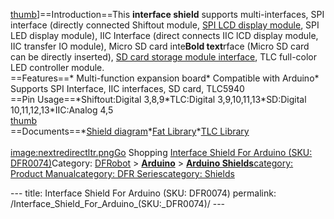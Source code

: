 <p><a href="image:Interface_Shield_For_Arduino.jpg" title="wikilink">thumb</a>]==Introduction==This <strong>interface shield</strong> supports multi-interfaces, SPI interface (directly connected Shiftout module, <a href="http://www.dfrobot.com/wiki/index.php?title=I2C/TWI_LCD1602_Module_(SKU:_DFR0063)">SPI LCD display module</a>, SPI LED display module), IIC Interface (direct connects IIC lCD display module, IIC transfer IO module), Micro SD card inte<strong>Bold text</strong>rface (Micro SD card can be directly inserted), <a href="http://www.dfrobot.com/wiki/index.php?title=SD_Module_(SKU:_DFR0071)">SD card storage module interface</a>, TLC full-color LED controller module.<br />==Features==* Multi-function expansion board* Compatible with Arduino* Supports SPI Interface, IIC interfaces, SD card, TLC5940<br />==Pin Usage==*Shiftout:Digital 3,8,9*TLC:Digital 3,9,10,11,13*SD:Digital 10,11,12,13*IIC:Analog 4,5<br /><a href="image:DFR0074_Pinout.png" title="wikilink">thumb</a><br />==Documents==*<a href="http://www.shieldlist.org/dfrobot/interface">Shield diagram</a>*<a href="http://www.dfrobot.com/image/data/DFR0074/FAT.rar">Fat Library</a>*<a href="http://www.dfrobot.com/image/data/DFR0074/Tlc5940.zip">TLC Library</a><br /><br /><a href="image:nextredirectltr.png" title="wikilink">image:nextredirectltr.pngGo</a> Shopping <a href="https://www.dfrobot.com/product-166.html">Interface Shield For Arduino (SKU: DFR0074)</a>Category: <a href="https://www.dfrobot.com/">DFRobot</a> &gt; <a href="https://www.dfrobot.com/category-35.html"><strong>Arduino</strong></a> &gt; <a href="https://www.dfrobot.com/category-124.html"><strong>Arduino Shields</strong></a><a href="category:_Product_Manual" title="wikilink">category: Product Manual</a><a href="category:_DFR_Series" title="wikilink">category: DFR Series</a><a href="category:_Shields" title="wikilink">category: Shields</a></p>---
title: Interface Shield For Arduino (SKU: DFR0074)
permalink: /Interface_Shield_For_Arduino_(SKU:_DFR0074)/
---

